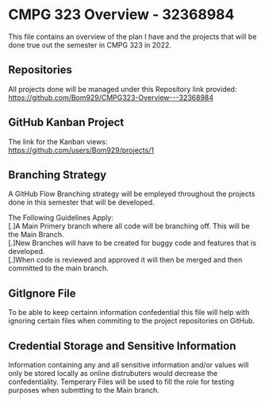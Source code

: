 # CMPG 323 Overview - 32368984
This file contains an overview of the plan I have and the projects that will be done true out the semester in CMPG 323 in 2022.


## Repositories
All projects done will be managed under this Repository link provided:<br />
https://github.com/Bom929/CMPG323-Overview---32368984

## GitHub Kanban Project
The link for the Kanban views:<br />
https://github.com/users/Bom929/projects/1

## Branching Strategy
A GitHub Flow Branching strategy will be empleyed throughout the projects done in this semester that will be developed.

The Following Guidelines Apply:<br />
[.]A Main Primery branch where all code will be branching off. This will be the Main Branch.<br />
[.]New Branches will have to be created for buggy code and features that is developed.<br />
[.]When code is reviewed and approved it will then be merged and then committed to the main branch.<br />

## GitIgnore File
To be able to keep certainn information confedential this file will help with ignoring certain files when commiting to the project repositories on GitHub.


## Credential Storage and Sensitive Information
Information containing any and all sensitive information and/or values will only be stored locally as online distrubuters would decrease the confedentiality.
Temperary Files will be used to fill the role for testing purposes when submtting to the Main branch.
